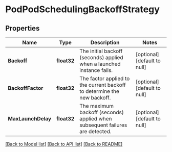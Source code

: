 # PodPodSchedulingBackoffStrategy

## Properties
Name | Type | Description | Notes
------------ | ------------- | ------------- | -------------
**Backoff** | **float32** | The initial backoff (seconds) applied when a launched instance fails. | [optional] [default to null]
**BackoffFactor** | **float32** | The factor applied to the current backoff to determine the new backoff. | [optional] [default to null]
**MaxLaunchDelay** | **float32** | The maximum backoff (seconds) applied when subsequent failures are detected. | [optional] [default to null]

[[Back to Model list]](../README.md#documentation-for-models) [[Back to API list]](../README.md#documentation-for-api-endpoints) [[Back to README]](../README.md)


